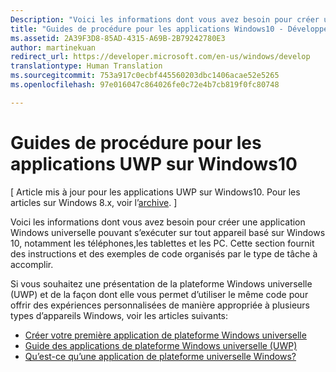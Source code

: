 ```yaml
---
Description: "Voici les informations dont vous avez besoin pour créer une application UWP pouvant s’exécuter sur tout appareil basé sur Windows 10, notamment les téléphones,les tablettes et les PC."
title: "Guides de procédure pour les applications Windows10 - Développement d’applicationsWindows"
ms.assetid: 2A39F3D8-85AD-4315-A69B-2B79242780E3
author: martinekuan
redirect_url: https://developer.microsoft.com/en-us/windows/develop
translationtype: Human Translation
ms.sourcegitcommit: 753a917c0ecbf445560203dbc1406acae52e5265
ms.openlocfilehash: 97e016047c864026fe0c72e4b7cb819f0fc80748

---
```



# Guides de procédure pour les applications UWP sur Windows10

\[ Article mis à jour pour les applications UWP sur Windows10. Pour les articles sur Windows 8.x, voir l’[archive](http://go.microsoft.com/fwlink/p/?linkid=619132). \]

Voici les informations dont vous avez besoin pour créer une application Windows universelle pouvant s’exécuter sur tout appareil basé sur Windows 10, notamment les téléphones,les tablettes et les PC. Cette section fournit des instructions et des exemples de code organisés par le type de tâche à accomplir.

Si vous souhaitez une présentation de la plateforme Windows universelle (UWP) et de la façon dont elle vous permet d’utiliser le même code pour offrir des expériences personnalisées de manière appropriée à plusieurs types d’appareils Windows, voir les articles suivants:

-   [Créer votre première application de plateforme Windows universelle](get-started/create-a-hello-world-app-xaml-universal.md)
-   [Guide des applications de plateforme Windows universelle (UWP)](get-started/universal-application-platform-guide.md)
-   [Qu’est-ce qu’une application de plateforme universelle Windows?](get-started/whats-a-uwp.md)




<!--HONumber=Jun16_HO4-->


